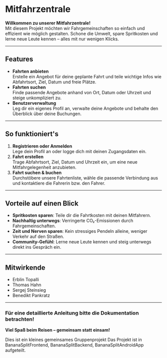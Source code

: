 # Mitfahrzentrale

**Willkommen zu unserer Mitfahrzentrale!**  
Mit diesem Projekt möchten wir Fahrgemeinschaften so einfach und effizient wie möglich gestalten. Schone die Umwelt, spare Spritkosten und lerne neue Leute kennen – alles mit nur wenigen Klicks.

---

## Features
- **Fahrten anbieten**  
  Erstelle ein Angebot für deine geplante Fahrt und teile wichtige Infos wie Abfahrtsort, Ziel, Datum und freie Plätze.
- **Fahrten suchen**  
  Finde passende Angebote anhand von Ort, Datum oder Uhrzeit und steige unkompliziert zu.
- **Benutzerverwaltung**  
  Leg dir ein eigenes Profil an, verwalte deine Angebote und behalte den Überblick über deine Buchungen.
---

## So funktioniert's
1. **Registrieren oder Anmelden**  
   Lege dein Profil an oder logge dich mit deinen Zugangsdaten ein.
2. **Fahrt erstellen**  
   Trage Abfahrtsort, Ziel, Datum und Uhrzeit ein, um eine neue Mitfahrgelegenheit anzubieten.
3. **Fahrt suchen & buchen**  
   Durchstöbere unsere Fahrtenliste, wähle die passende Verbindung aus und kontaktiere die Fahrerin bzw. den Fahrer.
---

## Vorteile auf einen Blick
- **Spritkosten sparen**: Teile dir die Fahrtkosten mit deinen Mitfahrern.  
- **Nachhaltig unterwegs**: Verringerte CO₂-Emissionen durch Fahrgemeinschaften.  
- **Zeit und Nerven sparen**: Kein stressiges Pendeln alleine, weniger Verkehr auf den Straßen.  
- **Community-Gefühl**: Lerne neue Leute kennen und steig unterwegs direkt ins Gespräch ein.

---

## Mitwirkende
- Erblin Topalli  
- Thomas Hahn  
- Sergej Steinsieg  
- Benedikt Pankratz  

---

### Für eine detaillierte Anleitung bitte die Dokumentation betrachten!

**Viel Spaß beim Reisen – gemeinsam statt einsam!**


Dies ist ein kleines gemeinsames Gruppenprojekt
Das Projekt ist in BananaSplitFrontend, BananaSplitBackend, BananaSplitAndroidApp aufgeteilt.